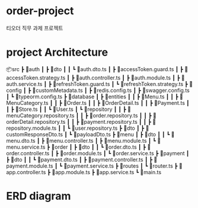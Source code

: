 # order-project

티오더 직무 과제 프로젝트

# project Architecture

📦src
┣ 📂auth
┃ ┣ 📂dto
┃ ┃ ┗ 📜auth.dto.ts
┃ ┣ 📜accessToken.guard.ts
┃ ┣ 📜accessToken.strategy.ts
┃ ┣ 📜auth.controller.ts
┃ ┣ 📜auth.module.ts
┃ ┣ 📜auth.service.ts
┃ ┣ 📜refreshToken.guard.ts
┃ ┗ 📜refreshToken.strategy.ts
┣ 📂config
┃ ┣ 📜customMetadata.ts
┃ ┣ 📜redis.config.ts
┃ ┣ 📜swagger.config.ts
┃ ┗ 📜typeorm.config.ts
┣ 📂database
┃ ┣ 📂entities
┃ ┃ ┣ 📜Menu.ts
┃ ┃ ┣ 📜MenuCategory.ts
┃ ┃ ┣ 📜Order.ts
┃ ┃ ┣ 📜OrderDetail.ts
┃ ┃ ┣ 📜Payment.ts
┃ ┃ ┣ 📜Store.ts
┃ ┃ ┗ 📜User.ts
┃ ┗ 📂repository
┃ ┃ ┣ 📜menuCategory.repository.ts
┃ ┃ ┣ 📜order.repository.ts
┃ ┃ ┣ 📜orderDetail.repository.ts
┃ ┃ ┣ 📜payment.repository.ts
┃ ┃ ┣ 📜repository.module.ts
┃ ┃ ┗ 📜user.repository.ts
┣ 📂dto
┃ ┣ 📜customResponseDto.ts
┃ ┗ 📜payloadDto.ts
┣ 📂menu
┃ ┣ 📂dto
┃ ┃ ┗ 📜menu.dto.ts
┃ ┣ 📜menu.controller.ts
┃ ┣ 📜menu.module.ts
┃ ┗ 📜menu.service.ts
┣ 📂order
┃ ┣ 📂dto
┃ ┃ ┗ 📜order.dto.ts
┃ ┣ 📜order.controller.ts
┃ ┣ 📜order.module.ts
┃ ┗ 📜order.service.ts
┣ 📂payment
┃ ┣ 📂dto
┃ ┃ ┗ 📜payment.dto.ts
┃ ┣ 📜payment.controller.ts
┃ ┣ 📜payment.module.ts
┃ ┗ 📜payment.service.ts
┣ 📂routes
┃ ┗ 📜router.ts
┣ 📜app.controller.ts
┣ 📜app.module.ts
┣ 📜app.service.ts
┗ 📜main.ts

# ERD diagram
